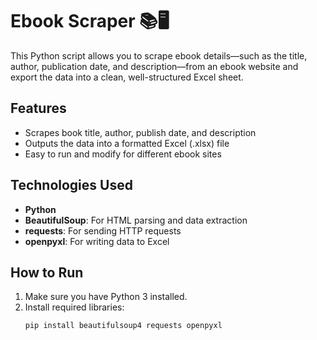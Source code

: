 # Ebook Scraper 📚🖥️

This Python script allows you to scrape ebook details—such as the title, author, publication date, and description—from an ebook website and export the data into a clean, well-structured Excel sheet.

## Features
- Scrapes book title, author, publish date, and description
- Outputs the data into a formatted Excel (.xlsx) file
- Easy to run and modify for different ebook sites

## Technologies Used
- **Python**
- **BeautifulSoup**: For HTML parsing and data extraction
- **requests**: For sending HTTP requests
- **openpyxl**: For writing data to Excel

## How to Run

1. Make sure you have Python 3 installed.
2. Install required libraries:
   ```bash
   pip install beautifulsoup4 requests openpyxl
